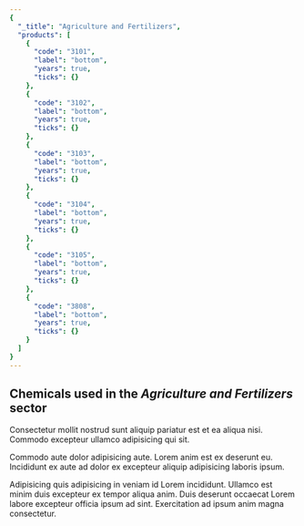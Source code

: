```yaml
---
{
  "_title": "Agriculture and Fertilizers",
  "products": [
    {
      "code": "3101",
      "label": "bottom",
      "years": true,
      "ticks": {}
    },
    {
      "code": "3102",
      "label": "bottom",
      "years": true,
      "ticks": {}
    },
    {
      "code": "3103",
      "label": "bottom",
      "years": true,
      "ticks": {}
    },
    {
      "code": "3104",
      "label": "bottom",
      "years": true,
      "ticks": {}
    },
    {
      "code": "3105",
      "label": "bottom",
      "years": true,
      "ticks": {}
    },
    {
      "code": "3808",
      "label": "bottom",
      "years": true,
      "ticks": {}
    }
  ]
}
---
```


## Chemicals used in the _Agriculture and Fertilizers_ sector

Consectetur mollit nostrud sunt aliquip pariatur est et ea aliqua nisi. Commodo excepteur ullamco adipisicing qui sit.

Commodo aute dolor adipisicing aute. Lorem anim est ex deserunt eu. Incididunt ex aute ad dolor ex excepteur aliquip adipisicing laboris ipsum.

Adipisicing quis adipisicing in veniam id Lorem incididunt. Ullamco est minim duis excepteur ex tempor aliqua anim. Duis deserunt occaecat Lorem labore excepteur officia ipsum ad sint. Exercitation ad ipsum anim magna consectetur.